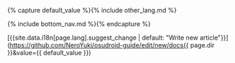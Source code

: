 {% capture default_value %}{\% include other_lang.md \%\}
    
<!-- Add your content here -->

\{\% include bottom_nav.md \%\}{% endcapture %}

[{{site.data.i18n[page.lang].suggest_change | default: "Write new article"}}](https://github.com/NeroYuki/osudroid-guide/edit/new/docs{{ page.dir }}&value={{ default_value }})
